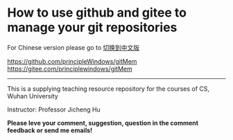 # How to use github and gitee to manage your git repositories

For Chinese version please go to [切换到中文版](readme_cn.md)

[^_^]:
https://github.com/principleWindows/gitMem
https://gitee.com/principlewindows/gitMem

************************************

This is a supplying teaching resource repository for the courses of CS, 
Wuhan University

Instructor: Professor Jicheng Hu

**Please leve your comment, suggestion, question in the comment feedback or send me emails!**


